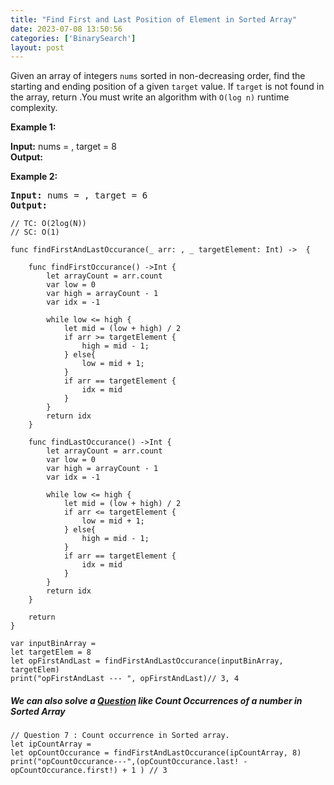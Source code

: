 ```yaml
---
title: "Find First and Last Position of Element in Sorted Array"
date: 2023-07-08 13:50:56
categories: ['BinarySearch']
layout: post
---
```


<!-- wp:paragraph -->
<a href="https://leetcode.com/problems/find-first-and-last-position-of-element-in-sorted-array/description/" target="_blank" rel="noopener" title=""> </a>Given an array of integers <code>nums</code> sorted in non-decreasing order, find the starting and ending position of a given <code>target</code> value. If <code>target</code> is not found in the array, return <code></code>.You must write an algorithm with <code>O(log n)</code> runtime complexity.


<!-- /wp:paragraph -->

<!-- wp:paragraph -->
<strong>Example 1:</strong>


<!-- /wp:paragraph -->

<!-- wp:paragraph -->
<strong>Input:</strong> nums = , target = 8<br><strong>Output:</strong> <br>


<!-- /wp:paragraph -->

<!-- wp:paragraph -->
<strong>Example 2:</strong>


<!-- /wp:paragraph -->

<!-- wp:preformatted -->
<pre class="wp-block-preformatted"><strong>Input:</strong> nums = , target = 6
<strong>Output:</strong> </pre>
<!-- /wp:preformatted -->

<!-- wp:code -->
<pre class="wp-block-code"><code lang="swift" class="language-swift">// TC: O(2log(N))
// SC: O(1)

func findFirstAndLastOccurance(_ arr: , _ targetElement: Int) ->  {
    
    func findFirstOccurance() ->Int {
        let arrayCount = arr.count
        var low = 0
        var high = arrayCount - 1
        var idx = -1
        
        while low <= high {
            let mid = (low + high) / 2
            if arr >= targetElement {
                high = mid - 1;
            } else{
                low = mid + 1;
            }
            if arr == targetElement {
                idx = mid
            }
        }
        return idx
    }
    
    func findLastOccurance() ->Int {
        let arrayCount = arr.count
        var low = 0
        var high = arrayCount - 1
        var idx = -1
        
        while low <= high {
            let mid = (low + high) / 2
            if arr <= targetElement {
                low = mid + 1;
            } else{
                high = mid - 1;
            }
            if arr == targetElement {
                idx = mid
            }
        }
        return idx
    }

    return 
}

var inputBinArray = 
let targetElem = 8
let opFirstAndLast = findFirstAndLastOccurance(inputBinArray, targetElem)
print("opFirstAndLast --- ", opFirstAndLast)// 3, 4</code></pre>
<!-- /wp:code -->

<!-- wp:heading {"level":5} -->
<h5 class="wp-block-heading">We can also solve a <a href="https://takeuforward.org/data-structure/count-occurrences-in-sorted-array/" target="_blank" rel="noopener" title="">Question</a> like Count Occurrences of a number in Sorted Array</h5>
<!-- /wp:heading -->

<!-- wp:code -->
<pre class="wp-block-code"><code lang="swift" class="language-swift">// Question 7 : Count occurrence in Sorted array.
let ipCountArray = 
let opCountOccurance = findFirstAndLastOccurance(ipCountArray, 8)
print("opCountOccurance---",(opCountOccurance.last! - opCountOccurance.first!) + 1 ) // 3</code></pre>
<!-- /wp:code -->